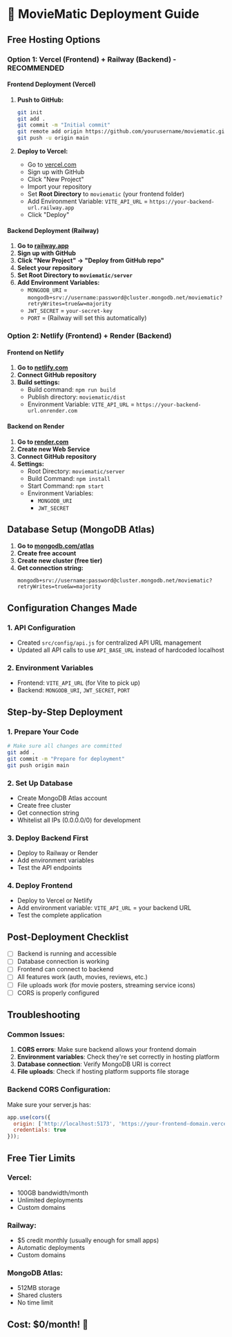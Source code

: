 # 🚀 MovieMatic Deployment Guide

## Free Hosting Options

### Option 1: Vercel (Frontend) + Railway (Backend) - RECOMMENDED

#### Frontend Deployment (Vercel)
1. **Push to GitHub:**
   ```bash
   git init
   git add .
   git commit -m "Initial commit"
   git remote add origin https://github.com/yourusername/moviematic.git
   git push -u origin main
   ```

2. **Deploy to Vercel:**
   - Go to [vercel.com](https://vercel.com)
   - Sign up with GitHub
   - Click "New Project"
   - Import your repository
   - Set **Root Directory** to `moviematic` (your frontend folder)
   - Add Environment Variable: `VITE_API_URL` = `https://your-backend-url.railway.app`
   - Click "Deploy"

#### Backend Deployment (Railway)
1. **Go to [railway.app](https://railway.app)**
2. **Sign up with GitHub**
3. **Click "New Project" → "Deploy from GitHub repo"**
4. **Select your repository**
5. **Set Root Directory to `moviematic/server`**
6. **Add Environment Variables:**
   - `MONGODB_URI` = `mongodb+srv://username:password@cluster.mongodb.net/moviematic?retryWrites=true&w=majority`
   - `JWT_SECRET` = `your-secret-key`
   - `PORT` = (Railway will set this automatically)

### Option 2: Netlify (Frontend) + Render (Backend)

#### Frontend on Netlify
1. **Go to [netlify.com](https://netlify.com)**
2. **Connect GitHub repository**
3. **Build settings:**
   - Build command: `npm run build`
   - Publish directory: `moviematic/dist`
   - Environment Variable: `VITE_API_URL` = `https://your-backend-url.onrender.com`

#### Backend on Render
1. **Go to [render.com](https://render.com)**
2. **Create new Web Service**
3. **Connect GitHub repository**
4. **Settings:**
   - Root Directory: `moviematic/server`
   - Build Command: `npm install`
   - Start Command: `npm start`
   - Environment Variables:
     - `MONGODB_URI`
     - `JWT_SECRET`

## Database Setup (MongoDB Atlas)

1. **Go to [mongodb.com/atlas](https://mongodb.com/atlas)**
2. **Create free account**
3. **Create new cluster (free tier)**
4. **Get connection string:**
   ```
   mongodb+srv://username:password@cluster.mongodb.net/moviematic?retryWrites=true&w=majority
   ```

## Configuration Changes Made

### 1. API Configuration
- Created `src/config/api.js` for centralized API URL management
- Updated all API calls to use `API_BASE_URL` instead of hardcoded localhost

### 2. Environment Variables
- Frontend: `VITE_API_URL` (for Vite to pick up)
- Backend: `MONGODB_URI`, `JWT_SECRET`, `PORT`

## Step-by-Step Deployment

### 1. Prepare Your Code
```bash
# Make sure all changes are committed
git add .
git commit -m "Prepare for deployment"
git push origin main
```

### 2. Set Up Database
- Create MongoDB Atlas account
- Create free cluster
- Get connection string
- Whitelist all IPs (0.0.0.0/0) for development

### 3. Deploy Backend First
- Deploy to Railway or Render
- Add environment variables
- Test the API endpoints

### 4. Deploy Frontend
- Deploy to Vercel or Netlify
- Add environment variable: `VITE_API_URL` = your backend URL
- Test the complete application

## Post-Deployment Checklist

- [ ] Backend is running and accessible
- [ ] Database connection is working
- [ ] Frontend can connect to backend
- [ ] All features work (auth, movies, reviews, etc.)
- [ ] File uploads work (for movie posters, streaming service icons)
- [ ] CORS is properly configured

## Troubleshooting

### Common Issues:
1. **CORS errors**: Make sure backend allows your frontend domain
2. **Environment variables**: Check they're set correctly in hosting platform
3. **Database connection**: Verify MongoDB URI is correct
4. **File uploads**: Check if hosting platform supports file storage

### Backend CORS Configuration:
Make sure your server.js has:
```javascript
app.use(cors({
  origin: ['http://localhost:5173', 'https://your-frontend-domain.vercel.app'],
  credentials: true
}));
```

## Free Tier Limits

### Vercel:
- 100GB bandwidth/month
- Unlimited deployments
- Custom domains

### Railway:
- $5 credit monthly (usually enough for small apps)
- Automatic deployments
- Custom domains

### MongoDB Atlas:
- 512MB storage
- Shared clusters
- No time limit

## Cost: $0/month! 🎉

